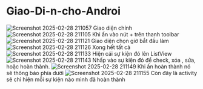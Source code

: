 # Giao-Di-n-cho-Androi
![Screenshot 2025-02-28 211057](https://github.com/user-attachments/assets/232f6aa1-b2d9-44bc-8683-a93dd2ad02aa) Giao diện chính
![Screenshot 2025-02-28 211105](https://github.com/user-attachments/assets/3e70ab38-f58f-4ce6-9060-1e5cb34834bd) Khi ấn vào nút + trên thanh toolbar
![Screenshot 2025-02-28 211121](https://github.com/user-attachments/assets/eb0ff645-bc0a-43d3-830b-64faf6bccb31) Giao diện chọn giờ bắt đầu làm
![Screenshot 2025-02-28 211126](https://github.com/user-attachments/assets/a0962e9e-c305-4e5c-ab4b-1bf4bf537c64) Xong hết tất cả
![Screenshot 2025-02-28 211133](https://github.com/user-attachments/assets/a9c3a199-32b2-4f51-b885-8abaafa4b3c8) Hiện cái sự kiện đó lên ListView
![Screenshot 2025-02-28 211143](https://github.com/user-attachments/assets/1e909a58-f477-4f24-8804-11fba868e3c0) Nhấp vào sự kiện đó để check, xóa , sửa, hoặc hoàn thành.
![Screenshot 2025-02-28 211149](https://github.com/user-attachments/assets/7a126afb-1051-403e-8ec8-2ebe05b08df1) Khi ấn hoàn thành nó sẽ thông báo phía dưới 
![Screenshot 2025-02-28 211155](https://github.com/user-attachments/assets/f18c84ca-3817-4c53-9bed-79476a56c8f4) Còn đây là activity sẽ chỉ hiện mỗi sự kiện nào mình đã hoàn thành
